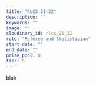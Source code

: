 ```yaml
---
title: "RLCS 21-22"
description: ""
keywords: ""
image: ""
cloudinary_id: rlcs_21_22
role: "Referee and Statistician"
start_date: ""
end_date: ""
prize_pool: 0
tier: S
---
```


blah
